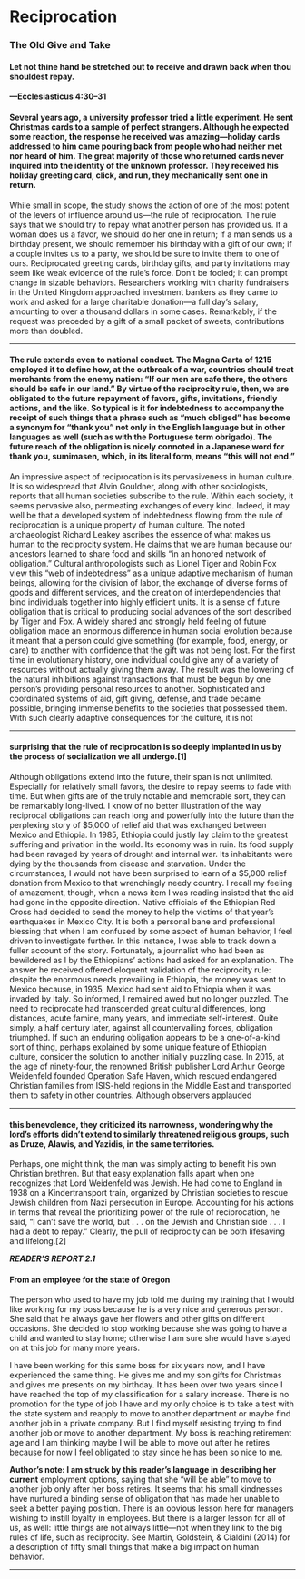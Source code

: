 # Reciprocation

### The Old Give and Take

#### Let not thine hand be stretched out to receive and drawn back when thou shouldest repay.

**—Ecclesiasticus 4:30–31**

#### Several years ago, a university professor tried a little experiment. He sent Christmas cards to a sample of perfect strangers. Although he expected some reaction, the response he received was amazing—holiday cards addressed to him came pouring back from people who had neither met nor heard of him. The great majority of those who returned cards never inquired into the identity of the unknown professor. They received his holiday greeting card, click, and run, they mechanically sent one in return.
 While small in scope, the study shows the action of one of the most potent of the levers of influence around us—the rule of reciprocation. The rule says that we should try to repay what another person has provided us. If a woman does us a favor, we should do her one in return; if a man sends us a birthday present, we should remember his birthday with a gift of our own; if a couple invites us to a party, we should be sure to invite them to one of ours. Reciprocated greeting cards, birthday gifts, and party invitations may seem like weak evidence of the rule’s force. Don’t be fooled; it can prompt change in sizable behaviors. Researchers working with charity fundraisers in the United Kingdom approached investment bankers as they came to work and asked for a large charitable donation—a full day’s salary, amounting to over a thousand dollars in some cases. Remarkably, if the request was preceded by a gift of a small packet of sweets, contributions more than doubled.

-----

#### The rule extends even to national conduct. The Magna Carta of 1215 employed it to define how, at the outbreak of a war, countries should treat merchants from the enemy nation: “If our men are safe there, the others should be safe in our land.” By virtue of the reciprocity rule, then, we are obligated to the future repayment of favors, gifts, invitations, friendly actions, and the like. So typical is it for indebtedness to accompany the receipt of such things that a phrase such as “much obliged” has become a synonym for “thank you” not only in the English language but in other languages as well (such as with the Portuguese term obrigado). The future reach of the obligation is nicely connoted in a Japanese word for thank you, sumimasen, which, in its literal form, means “this will not end.”
 An impressive aspect of reciprocation is its pervasiveness in human culture. It is so widespread that Alvin Gouldner, along with other sociologists, reports that all human societies subscribe to the rule. Within each society, it seems pervasive also, permeating exchanges of every kind. Indeed, it may well be that a developed system of indebtedness flowing from the rule of reciprocation is a unique property of human culture. The noted archaeologist Richard Leakey ascribes the essence of what makes us human to the reciprocity system. He claims that we are human because our ancestors learned to share food and skills “in an honored network of obligation.” Cultural anthropologists such as Lionel Tiger and Robin Fox view this “web of indebtedness” as a unique adaptive mechanism of human beings, allowing for the division of labor, the exchange of diverse forms of goods and different services, and the creation of interdependencies that bind individuals together into highly efficient units.
 It is a sense of future obligation that is critical to producing social advances of the sort described by Tiger and Fox. A widely shared and strongly held feeling of future obligation made an enormous difference in human social evolution because it meant that a person could give something (for example, food, energy, or care) to another with confidence that the gift was not being lost. For the first time in evolutionary history, one individual could give any of a variety of resources without actually giving them away. The result was the lowering of the natural inhibitions against transactions that must be begun by one person’s providing personal resources to another. Sophisticated and coordinated systems of aid, gift giving, defense, and trade became possible, bringing immense benefits to the societies that possessed them. With such clearly adaptive consequences for the culture, it is not

-----

#### surprising that the rule of reciprocation is so deeply implanted in us by the process of socialization we all undergo.[1]
 Although obligations extend into the future, their span is not unlimited. Especially for relatively small favors, the desire to repay seems to fade with time. But when gifts are of the truly notable and memorable sort, they can be remarkably long-lived. I know of no better illustration of the way reciprocal obligations can reach long and powerfully into the future than the perplexing story of $5,000 of relief aid that was exchanged between Mexico and Ethiopia. In 1985, Ethiopia could justly lay claim to the greatest suffering and privation in the world. Its economy was in ruin. Its food supply had been ravaged by years of drought and internal war. Its inhabitants were dying by the thousands from disease and starvation. Under the circumstances, I would not have been surprised to learn of a $5,000 relief donation from Mexico to that wrenchingly needy country. I recall my feeling of amazement, though, when a news item I was reading insisted that the aid had gone in the opposite direction. Native officials of the Ethiopian Red Cross had decided to send the money to help the victims of that year’s earthquakes in Mexico City.
 It is both a personal bane and professional blessing that when I am confused by some aspect of human behavior, I feel driven to investigate further. In this instance, I was able to track down a fuller account of the story. Fortunately, a journalist who had been as bewildered as I by the Ethiopians’ actions had asked for an explanation. The answer he received offered eloquent validation of the reciprocity rule: despite the enormous needs prevailing in Ethiopia, the money was sent to Mexico because, in 1935, Mexico had sent aid to Ethiopia when it was invaded by Italy. So informed, I remained awed but no longer puzzled. The need to reciprocate had transcended great cultural differences, long distances, acute famine, many years, and immediate self-interest. Quite simply, a half century later, against all countervailing forces, obligation triumphed.
 If such an enduring obligation appears to be a one-of-a-kind sort of thing, perhaps explained by some unique feature of Ethiopian culture, consider the solution to another initially puzzling case. In 2015, at the age of ninety-four, the renowned British publisher Lord Arthur George Weidenfeld founded Operation Safe Haven, which rescued endangered Christian families from ISIS-held regions in the Middle East and transported them to safety in other countries. Although observers applauded

-----

#### this benevolence, they criticized its narrowness, wondering why the lord’s efforts didn’t extend to similarly threatened religious groups, such as Druze, Alawis, and Yazidis, in the same territories.
 Perhaps, one might think, the man was simply acting to benefit his own Christian brethren. But that easy explanation falls apart when one recognizes that Lord Weidenfeld was Jewish. He had come to England in 1938 on a Kindertransport train, organized by Christian societies to rescue Jewish children from Nazi persecution in Europe. Accounting for his actions in terms that reveal the prioritizing power of the rule of reciprocation, he said, “I can’t save the world, but . . . on the Jewish and Christian side . . . I had a debt to repay.” Clearly, the pull of reciprocity can be both lifesaving and lifelong.[2]

**_READER’S REPORT 2.1_**

#### From an employee for the state of Oregon

The person who used to have my job told me during my training that I would like working
for my boss because he is a very nice and generous person. She said that he always gave
her flowers and other gifts on different occasions. She decided to stop working because she
was going to have a child and wanted to stay home; otherwise I am sure she would have
stayed on at this job for many more years.

I have been working for this same boss for six years now, and I have experienced the
same thing. He gives me and my son gifts for Christmas and gives me presents on my
birthday. It has been over two years since I have reached the top of my classification for a
salary increase. There is no promotion for the type of job I have and my only choice is to
take a test with the state system and reapply to move to another department or maybe find
another job in a private company. But I find myself resisting trying to find another job or
move to another department. My boss is reaching retirement age and I am thinking maybe I
will be able to move out after he retires because for now I feel obligated to stay since he
has been so nice to me.

**Author’s note: I am struck by this reader’s language in describing her current**
employment options, saying that she “will be able” to move to another job only after her
boss retires. It seems that his small kindnesses have nurtured a binding sense of obligation
that has made her unable to seek a better paying position. There is an obvious lesson here
for managers wishing to instill loyalty in employees. But there is a larger lesson for all of
us, as well: little things are not always little—not when they link to the big rules of life,
such as reciprocity. See Martin, Goldstein, & Cialdini (2014) for a description of fifty small
things that make a big impact on human behavior.

-----